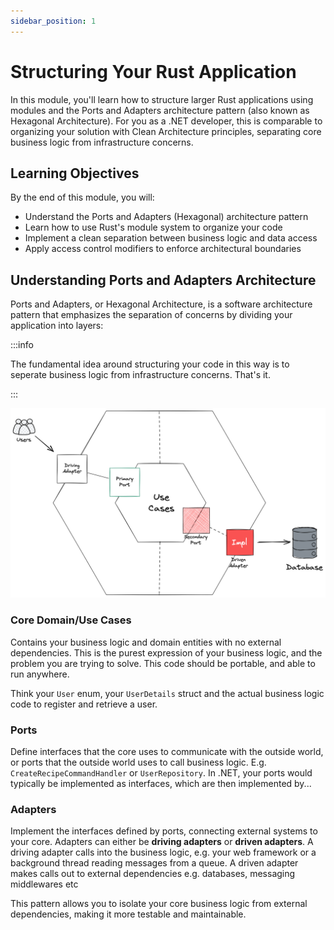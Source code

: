 ```yaml
---
sidebar_position: 1
---
```


# Structuring Your Rust Application

In this module, you'll learn how to structure larger Rust applications using modules and the Ports and Adapters architecture pattern (also known as Hexagonal Architecture). For you as a .NET developer, this is comparable to organizing your solution with Clean Architecture principles, separating core business logic from infrastructure concerns.

## Learning Objectives

By the end of this module, you will:
- Understand the Ports and Adapters (Hexagonal) architecture pattern
- Learn how to use Rust's module system to organize your code
- Implement a clean separation between business logic and data access
- Apply access control modifiers to enforce architectural boundaries

## Understanding Ports and Adapters Architecture

Ports and Adapters, or Hexagonal Architecture, is a software architecture pattern that emphasizes the separation of concerns by dividing your application into layers:

:::info

The fundamental idea around structuring your code in this way is to seperate business logic from infrastructure concerns. That's it.

:::

![Ports and adapters architecture](./img/ports_and_adapters.png)

### Core Domain/Use Cases 

Contains your business logic and domain entities with no external dependencies. This is the purest expression of your business logic, and the problem you are trying to solve. This code should be portable, and able to run anywhere.

Think your `User` enum, your `UserDetails` struct and the actual business logic code to register and retrieve a user.

### Ports

Define interfaces that the core uses to communicate with the outside world, or ports that the outside world uses to call business logic. E.g. `CreateRecipeCommandHandler` or `UserRepository`. In .NET, your ports would typically be implemented as interfaces, which are then implemented by...

### Adapters

Implement the interfaces defined by ports, connecting external systems to your core. Adapters can either be **driving adapters** or **driven adapters**. A driving adapter calls into the business logic, e.g. your web framework or a background thread reading messages from a queue. A driven adapter makes calls out to external dependencies e.g. databases, messaging middlewares etc

This pattern allows you to isolate your core business logic from external dependencies, making it more testable and maintainable.


